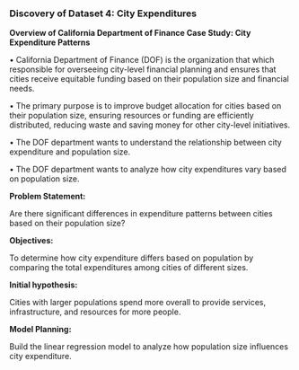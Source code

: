 ### Discovery of Dataset 4: City Expenditures  
**Overview of California Department of Finance Case Study: City Expenditure Patterns**

• California Department of Finance (DOF) is the organization that which responsible for 
overseeing city-level financial planning and ensures that cities receive equitable funding 
based on their population size and financial needs. 

• The primary purpose is to improve budget allocation for cities based on their population 
size, ensuring resources or funding are efficiently distributed, reducing waste and saving 
money for other city-level initiatives. 

• The DOF department wants to understand the relationship between city expenditure and 
population size.  

• The DOF department wants to analyze how city expenditures vary based on population 
size.

**Problem Statement:**

Are there significant differences in expenditure patterns between cities based on their 
population size?  

**Objectives:**

To determine how city expenditure differs based on population by comparing the total 
expenditures among cities of different sizes.  

**Initial hypothesis:** 

Cities with larger populations spend more overall to provide services, infrastructure, and 
resources for more people. 

**Model Planning:**

Build the linear regression model to analyze how population size influences city expenditure.
